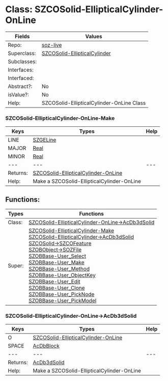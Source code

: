 
# Class:	SZCOSolid-EllipticalCylinder-OnLine

| Fields | Values |
| --------- | --------- |
| Repo: | [soz-live](/repos/soz-live.html) |
| Superclass: | [SZCOSolid-EllipticalCylinder](SZCOSolid-EllipticalCylinder.html) |
| Subclasses: |  |
| Interfaces: |  |
| Interfaced: |  |
| Abstract?: | No |
| isValue?: | No |
| Help: | SZCOSolid-EllipticalCylinder-OnLine Class |

### SZCOSolid-EllipticalCylinder-OnLine-Make

| Keys | Types | Help |
| --------- | --------- | --------- |
| LINE | [SZGELine](SZGELine.html) |  |
| MAJOR | [Real](Real.html) |  |
| MINOR | [Real](Real.html) |  |
| --- | --- | --- |
| Returns: | [SZCOSolid-EllipticalCylinder-OnLine](SZCOSolid-EllipticalCylinder-OnLine.html) |
| Help: | Make a SZCOSolid-EllipticalCylinder-OnLine |


## Functions:

| Types | Functions |
| --------- | --------- |
| Class: | [SZCOSolid-EllipticalCylinder-OnLine->AcDb3dSolid](#SZCOSolid-EllipticalCylinder-OnLine->AcDb3dSolid) |
| Super: | [SZCOSolid-EllipticalCylinder-Make](SZCOSolid-EllipticalCylinder.html) <br> [SZCOSolid-EllipticalCylinder->AcDb3dSolid](SZCOSolid-EllipticalCylinder.html) <br> [SZCOSolid->SZCOFeature](SZCOSolid.html) <br> [SZOBObject->SOZFile](SZOBObject.html) <br> [SZOBBase-User_Select](SZOBBase.html) <br> [SZOBBase-User_Make](SZOBBase.html) <br> [SZOBBase-User_Method](SZOBBase.html) <br> [SZOBBase-User_ObjectKey](SZOBBase.html) <br> [SZOBBase-User_Edit](SZOBBase.html) <br> [SZOBBase-User_Clone](SZOBBase.html) <br> [SZOBBase-User_PickNode](SZOBBase.html) <br> [SZOBBase-User_PickModel](SZOBBase.html) |


### SZCOSolid-EllipticalCylinder-OnLine->AcDb3dSolid

| Keys | Types | Help |
| --------- | --------- | --------- |
| O | [SZCOSolid-EllipticalCylinder-OnLine](SZCOSolid-EllipticalCylinder-OnLine.html) |  |
| SPACE | [AcDbBlock](AcDbBlock.html) |  |
| --- | --- | --- |
| Returns: | [AcDb3dSolid](AcDb3dSolid.html) |
| Help: | Make a SZCOSolid-EllipticalCylinder-OnLine |

